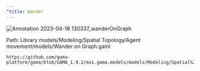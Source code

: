 ```yaml
---
^title: Wander
---
```


![Annotation 2023-04-18 130337_wanderOnGraph](https://user-images.githubusercontent.com/4437331/232952282-85a9a6af-159c-4991-893b-4a84650845d2.png)

Path: Library models/Modeling/Spatial Topology/Agent movement/models/Wander on Graph.gaml


```gaml reference
https://github.com/gama-platform/gama/blob/GAMA_1.9.2/msi.gama.models/models/Modeling/Spatial%20Topology/Agent%20movement/models/Wander%20on%20Graph.gaml
```
